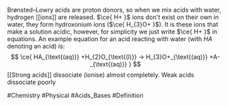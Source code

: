 Brønsted–Lowry acids are proton donors, so when we mix acids with water, hydrogen [[ions]] are released. $\ce{ H+ }$ ions don't exist on their own in water, they form hydroxonium ions ($\ce{ H_{3}O+ }$). It is these ions that make a solution acidic, however, for simplicity we just write $\ce{ H+ }$ in equations. An example equation for an acid reacting with water (with $HA$ denoting an acid) is:
$$
\ce{ HA_{\text{(aq)}} +H_{2}O_{\text{(l)}} -> H_{3}O+_{\text{(aq)}} +A-_{\text{(aq)}} }
$$
[[Strong acids]] dissociate (ionise) almost completely. Weak acids dissociate poorly

#Chemistry #Physical #Acids_Bases #Definition